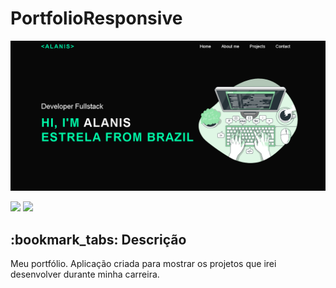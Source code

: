 # PortfolioResponsive
<img src ="assets/photos/Capa.png"/>
<div style="display: inline_block">

<a href="https://www.linkedin.com/in/alanis-estrela-7351b6258/" target="_blank"><img src="https://img.shields.io/badge/-LinkedIn-%230077B5?style=for-the-badge&logo=linkedin&logoColor=white" target="_blank"></a>
<a href="https://portfolio-responsive-five.vercel.app/" target="_blank"><img src="https://img.shields.io/badge/-Portf%C3%B3lio-brown?style=for-the-badge&logo=true" target="_blank"></a>

##

</div>
<h2>:bookmark_tabs: Descrição</h2>
<p>Meu portfólio. Aplicação criada para mostrar os projetos que irei desenvolver durante minha carreira.</p>
